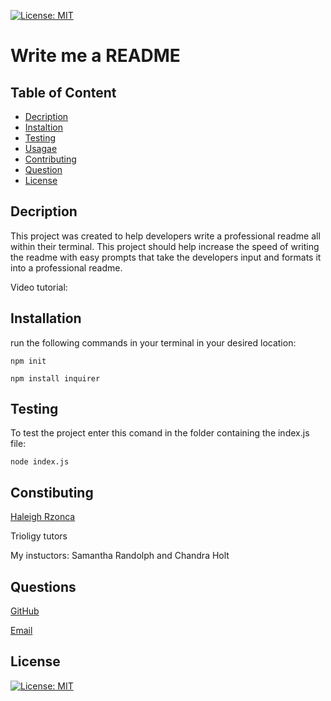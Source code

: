
[![License: MIT](https://img.shields.io/badge/License-MIT-blueviolet.svg)](https://opensource.org/licenses/MIT)
    
# Write me a README

## Table of Content
- [Decription](#description)
- [Instaltion](#installation)
- [Testing](#testing)
- [Usagae](#usage)
- [Contributing](#contribution)
- [Question](#question)
- [License](#license)

## Decription
This project was created to help developers write a professional readme all within their terminal. This project should help increase the speed of writing the readme with easy prompts that take the developers input and formats it into a professional readme.

Video tutorial:


## Installation
run the following commands in your terminal in your desired location:

`npm init`

`npm install inquirer`

## Testing
To test the project enter this comand in the folder containing the index.js file: 

`node index.js`

## Constibuting
[Haleigh Rzonca](https://github.com/Hrzonca)

Trioligy tutors

My instuctors: Samantha Randolph and Chandra Holt

## Questions
[GitHub](https://github.com/Hrzonca/write-me-a-readme)

[Email](hgielah@gmail.com)

## License
[![License: MIT](https://img.shields.io/badge/License-MIT-blueviolet.svg)](https://opensource.org/licenses/MIT)
